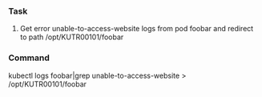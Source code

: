 ### Task
1. Get error unable-to-access-website logs from pod foobar and redirect to path /opt/KUTR00101/foobar

### Command
kubectl logs foobar|grep unable-to-access-website > /opt/KUTR00101/foobar